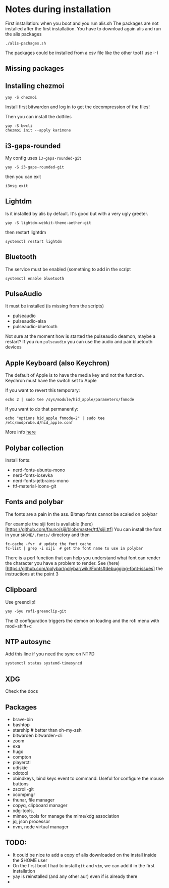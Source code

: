 # Notes during installation

First installation: when you boot and you run alis.sh
The packages are not installed after the first installation. 
You have to download again alis and run the alis packages

```shell
./alis-pachages.sh
```

The packages could be installed from a csv file like the other tool I use :-)

## Missing packages

## Installing chezmoi
```shell
yay -S chezmoi
```
Install first bitwarden and log in to get the decompression of the files!

Then you can install the dotfiles

```shell
yay -S bwcli
chezmoi init --apply karimone
```

## i3-gaps-rounded

My config uses `i3-gaps-rounded-git`
```shell
yay -S i3-gaps-rounded-git
```
then you can exit

```shell
i3msg exit
```

## Lightdm

Is it installed by alis by default. It's good but with a very ugly greeter.

```shell
yay -S lightdm-webkit-theme-aether-git
```
then restart lightdm

```shell
systemctl restart lightdm
```

## Bluetooth
The service must be enabled (something to add in the script

```shell
systemctl enable bluetooth
```

## PulseAudio
It must be installed (is missing from the scripts)

* pulseaudio
* pulseaudio-alsa
* pulseaudio-bluetooth

Not sure at the moment how is started the pulseaudio deamon, maybe a restart?
If you run `pulseaudio` you can use the audio and pair bluetooth devices

## Apple Keyboard (also Keychron)

The default of Apple is to have the media key and not the function. Keychron must have the switch set to Apple

If you want to revert this temporary:

```shell
echo 2 | sudo tee /sys/module/hid_apple/parameters/fnmode
```

If you want to do that permanently:

```shell
echo "options hid_apple fnmode=2" | sudo tee /etc/modprobe.d/hid_apple.conf
```

More info [here](https://wiki.archlinux.org/title/Apple_Keyboard)

## Polybar collection

Install fonts:

* nerd-fonts-ubuntu-mono
* nerd-fonts-iosevka
* nerd-fonts-jetbrains-mono
* ttf-material-icons-git


## Fonts and polybar

The fonts are a pain in the ass. Bitmap fonts cannot be scaled on polybar

For example the siji font is available (here)[https://github.com/fauno/siji/blob/master/ttf/siji.ttf]
You can install the font in your `$HOME/.fonts/` directory and then

```shell
fc-cache -fvr  # update the font cache
fc-list | grep -i siji  # get the font name to use in polybar
```
There is a perl function that can help you understand what font can render the character
you have a problem to render. See (here)[https://github.com/polybar/polybar/wiki/Fonts#debugging-font-issues] the instructions at the point 3

## Clipboard

Use greenclip!

```
yay -Syu rofi-greenclip-git
```

The i3 configuration triggers the demon on loading and the rofi menu with mod+shift+c

## NTP autosync

Add this line if you need the sync on NTPD

```bash
systemctl status systemd-timesyncd
```

## XDG

Check the docs

## Packages

* brave-bin
* bashtop
* starship  # better than oh-my-zsh
* bitwarden bitwarden-cli
* zoom
* exa
* hugo
* compton
* playerctl
* udiskie
* xdotool
* xbindkeys, bind keys event to command. Useful for configure the mouse buttons
* zscroll-git
* xcompmgr
* thunar, file manager
* copyq, clipboard manager
* xdg-tools, 
* mimeo, tools for manage the mime/xdg association
* jq, json processor
* nvm, node virtual manager

## TODO:
* It could be nice to add a copy of alis downloaded on the install inside the $HOME user
* On the first boot I had to install `git` and `vim`, we can add it in the first installation
* yay is reinstalled (and any other aur) even if is already there
* 

